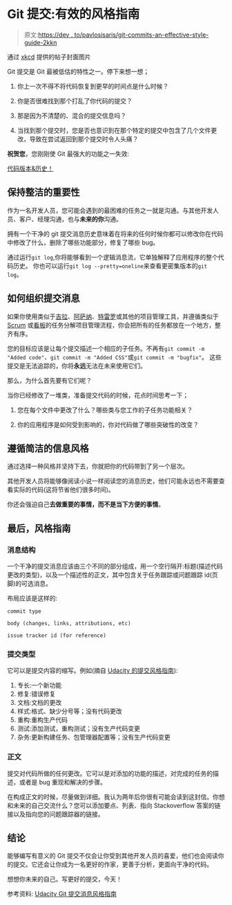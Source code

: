 # Git 提交:有效的风格指南

> 原文:[https://dev . to/pavlosisaris/git-commits-an-effective-style-guide-2kkn](https://dev.to/pavlosisaris/git-commits-an-effective-style-guide-2kkn)

通过 [xkcd](https://xkcd.com/) 提供的帖子封面图片

Git 提交是 Git 最被低估的特性之一。停下来想一想；

1.  你上一次不得不将代码恢复到更早的时间点是什么时候？

2.  你是否很难找到那个打乱了你代码的提交？

3.  那是因为不清楚的、混合的提交信息吗？

4.  当找到那个提交时，您是否也意识到在那个特定的提交中包含了几个文件更改，导致在尝试返回到那个提交时令人头痛？

**祝贺您**，您刚刚使 Git 最强大的功能之一失效:

[代码版本&历史！](https://git-scm.com/docs/git-reset)

## 保持整洁的重要性

作为一名开发人员，您可能会遇到的最困难的任务之一就是沟通。与其他开发人员、客户、经理沟通，也与**未来的你**沟通。

拥有一个干净的 git 提交消息历史意味着在将来的任何时候你都可以修改你在代码中修改了什么，删除了哪些功能部分，修复了哪些 bug。

通过运行`git log`,你将能够看到一个逻辑消息流，它单独解释了应用程序的整个代码历史。
你也可以运行`git log --pretty=oneline`来查看更密集版本的`git log`。

## 如何组织提交消息

如果你使用类似于[吉拉](https://www.atlassian.com/software/jira)、[阿萨纳](https://asana.com/)、[特雷罗](https://trello.com/)或其他的项目管理工具，并遵循类似于 [Scrum](https://en.wikipedia.org/wiki/Scrum_(software_development)) 或[看板](https://en.wikipedia.org/wiki/Kanban_(development))的任务分解项目管理流程，你会把所有的任务都放在一个地方，整齐有序。

您的目标应该是让每个提交描述一个相应的子任务。不再有`git commit -m "Added code"`、`git commit -m "Added CSS"`或`git commit -m "bugfix"`。
这些提交是无法追踪的，你将**永远**无法在未来使用它们。

那么，为什么首先要有它们呢？

当你已经修改了一堆类，准备提交代码的时候，花点时间思考一下；

1.  您在每个文件中更改了什么？哪些类与您工作的子任务功能相关？

2.  你的应用程序是如何受到影响的，你对代码做了哪些突破性的改变？

## 遵循简洁的信息风格

通过选择一种风格并坚持下去，你就把你的代码带到了另一个层次。

其他开发人员将能够像阅读小说一样阅读您的消息历史，他们可能永远也不需要查看实际的代码(这将节省他们很多时间)。

你还会强迫自己**去做重要的事情，而不是当下方便的事情**。

## 最后，风格指南

### 消息结构

一个干净的提交消息应该由三个不同的部分组成，用一个空行隔开:标题(描述代码更改的类型)，以及一个描述性的正文，其中包含关于任务跟踪或问题跟踪 id(页脚)的可选消息。

布局应该是这样的:

```
commit type

body (changes, links, attributions, etc)

issue tracker id (for reference) 
```

### 提交类型

它可以是提交内容的缩写。例如(摘自 [Udacity 的提交风格指南](http://udacity.github.io/git-styleguide/)):

1.  专长:一个新功能
2.  修复:错误修复
3.  文档:文档的更改
4.  样式:格式、缺少分号等；没有代码更改
5.  重构:重构生产代码
6.  测试:添加测试，重构测试；没有生产代码变更
7.  杂务:更新构建任务、包管理器配置等；没有生产代码变更

### 正文

提交对代码所做的任何更改。它可以是对添加的功能的描述，对完成的任务的描述，或者是 bug 重现和解决的步骤。

在构成正文的时候，尽量做到详细。我认为两年后你很有可能会读到这封信。你想和未来的自己交流什么？您可以添加要点、列表、指向 Stackoverflow 答案的链接以及指向您的问题跟踪器的链接。

## 结论

能够编写有意义的 Git 提交不仅会让你受到其他开发人员的喜爱，他们也会阅读你的提交。它还会让你成为一名更好的作家，更善于分析，更面向干净的代码。

想想你未来的自己。写更好的提交，今天！

参考资料:
[Udacity Git 提交消息风格指南](http://udacity.github.io/git-styleguide/)